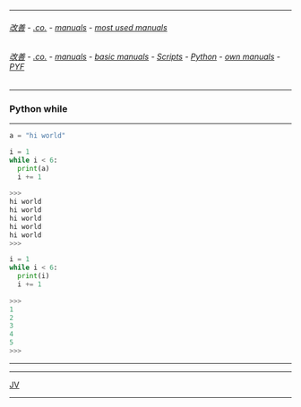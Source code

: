 
---

###### [改善](https://github.com/ttltrk/0C/blob/master/README.MD) - [.co.](https://github.com/ttltrk/PRG/blob/master/CODING.MD) - [manuals](https://github.com/ttltrk/PRG/blob/master/MAN.MD) - [most used manuals](https://github.com/ttltrk/PRG/blob/master/MUM.MD)

###### [改善](https://github.com/ttltrk/0C/blob/master/README.MD) - [.co.](https://github.com/ttltrk/PRG/blob/master/CODING.MD) - [manuals](https://github.com/ttltrk/PRG/blob/master/MAN.MD) - [basic manuals](https://github.com/ttltrk/PRG/blob/master/MANUALS.MD) - [Scripts](https://github.com/ttltrk/PRG/blob/master/PY/DOC/SC/SC.MD) - [Python](https://github.com/ttltrk/PRG/blob/master/PY/DOC/PY/PY.MD) - [own manuals](https://github.com/ttltrk/PRG/blob/master/PY/DOC/PY/MAN/MAN.MD) - [PYF](https://github.com/ttltrk/PRG/blob/master/PY/DOC/PYF/PYF.MD)

---

### Python while

---

```python
a = "hi world"

i = 1
while i < 6:
  print(a)
  i += 1
  
>>>
hi world
hi world
hi world
hi world
hi world
>>>
```

```python
i = 1
while i < 6:
  print(i)
  i += 1
  
>>>
1
2
3
4
5
>>>
```

---

---

[JV]()

---
